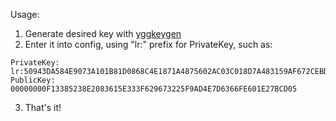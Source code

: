 Usage:
1. Generate desired key with [yggkeygen](https://github.com/cathugger/yggkeygen)
2. Enter it into config, using "lr:" prefix for PrivateKey, such as:
```
PrivateKey: lr:50943DA584E9073A101B81D0868C4E1871A4875602AC03C018D7A483159AF672CEBD0EB4D16C7AEC9978B2E8FEEBB891CBE43B22EF6262A2B1AF0725C164E64D
PublicKey: 00000000F13385238E2083615E333F629673225F9AD4E7D6366FE601E27BCD05
```
3. That's it!
